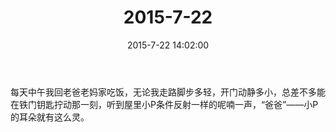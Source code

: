 ﻿---
title: 2015-7-22
date: 2015-7-22 14:02:00
tags:
categories: 爸爸
---
每天中午我回老爸老妈家吃饭，无论我走路脚步多轻，开门动静多小，总差不多能在铁门钥匙拧动那一刻，听到屋里小P条件反射一样的呢喃一声，“爸爸”——小P的耳朵就有这么灵。